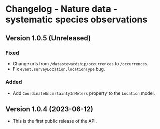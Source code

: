 # Changelog - Nature data - systematic species observations

## Version 1.0.5 (Unreleased)

### Fixed
- Change urls from `/datastewardship/occurrences` to `/occurrences`.
- Fix `event.surveyLocation.locationType` bug.

### Added
- Add `CoordinateUncertaintyInMeters` property to the `Location` model.

## Version 1.0.4 (2023-06-12)
- This is the first public release of the API.

